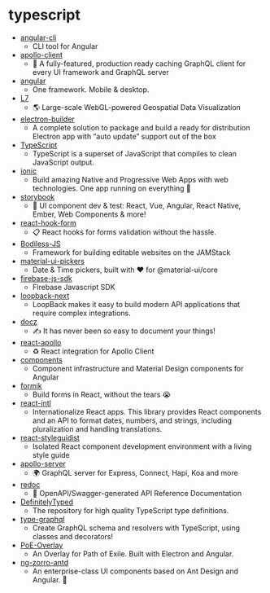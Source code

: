 # typescript
- [angular-cli](https://github.com/angular/angular-cli)
  - CLI tool for Angular
- [apollo-client](https://github.com/apollographql/apollo-client)
  - 🚀 A fully-featured, production ready caching GraphQL client for every UI framework and GraphQL server
- [angular](https://github.com/angular/angular)
  - One framework. Mobile & desktop.
- [L7](https://github.com/antvis/L7)
  - 🌎 Large-scale WebGL-powered Geospatial Data Visualization
- [electron-builder](https://github.com/electron-userland/electron-builder)
  - A complete solution to package and build a ready for distribution Electron app with “auto update” support out of the box
- [TypeScript](https://github.com/microsoft/TypeScript)
  - TypeScript is a superset of JavaScript that compiles to clean JavaScript output.
- [ionic](https://github.com/ionic-team/ionic)
  - Build amazing Native and Progressive Web Apps with web technologies. One app running on everything 🎉
- [storybook](https://github.com/storybookjs/storybook)
  - 📓 UI component dev & test: React, Vue, Angular, React Native, Ember, Web Components & more!
- [react-hook-form](https://github.com/react-hook-form/react-hook-form)
  - 📋 React hooks for forms validation without the hassle.
- [Bodiless-JS](https://github.com/johnsonandjohnson/Bodiless-JS)
  - Framework for building editable websites on the JAMStack
- [material-ui-pickers](https://github.com/mui-org/material-ui-pickers)
  - Date & Time pickers, built with ❤️ for @material-ui/core
- [firebase-js-sdk](https://github.com/firebase/firebase-js-sdk)
  - Firebase Javascript SDK
- [loopback-next](https://github.com/strongloop/loopback-next)
  - LoopBack makes it easy to build modern API applications that require complex integrations.
- [docz](https://github.com/doczjs/docz)
  - ✍ It has never been so easy to document your things!
- [react-apollo](https://github.com/apollographql/react-apollo)
  - ♻️ React integration for Apollo Client
- [components](https://github.com/angular/components)
  - Component infrastructure and Material Design components for Angular
- [formik](https://github.com/jaredpalmer/formik)
  - Build forms in React, without the tears 😭
- [react-intl](https://github.com/formatjs/react-intl)
  - Internationalize React apps. This library provides React components and an API to format dates, numbers, and strings, including pluralization and handling translations.
- [react-styleguidist](https://github.com/styleguidist/react-styleguidist)
  - Isolated React component development environment with a living style guide
- [apollo-server](https://github.com/apollographql/apollo-server)
  - 🌍 GraphQL server for Express, Connect, Hapi, Koa and more
- [redoc](https://github.com/Redocly/redoc)
  - 📘 OpenAPI/Swagger-generated API Reference Documentation
- [DefinitelyTyped](https://github.com/DefinitelyTyped/DefinitelyTyped)
  - The repository for high quality TypeScript type definitions.
- [type-graphql](https://github.com/MichalLytek/type-graphql)
  - Create GraphQL schema and resolvers with TypeScript, using classes and decorators!
- [PoE-Overlay](https://github.com/Kyusung4698/PoE-Overlay)
  - An Overlay for Path of Exile. Built with Electron and Angular.
- [ng-zorro-antd](https://github.com/NG-ZORRO/ng-zorro-antd)
  - An enterprise-class UI components based on Ant Design and Angular. 🐜
